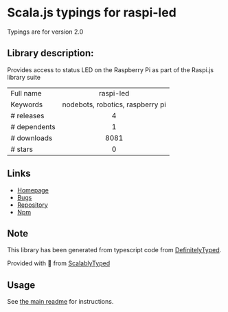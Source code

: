 
# Scala.js typings for raspi-led

Typings are for version 2.0

## Library description:
Provides access to status LED on the Raspberry Pi as part of the Raspi.js library suite

|                    |                 |
| ------------------ | :-------------: |
| Full name          | raspi-led |
| Keywords           | nodebots, robotics, raspberry pi |
| # releases         | 4 |
| # dependents       | 1 |
| # downloads        | 8081 |
| # stars            | 0 |

## Links
- [Homepage](https://github.com/nebrius/raspi-led)
- [Bugs](https://github.com/nebrius/raspi-led/issues)
- [Repository](https://github.com/nebrius/raspi-led)
- [Npm](https://www.npmjs.com/package/raspi-led)
    


## Note
This library has been generated from typescript code from [DefinitelyTyped](https://definitelytyped.org).

Provided with :purple_heart: from [ScalablyTyped](https://github.com/oyvindberg/ScalablyTyped)

## Usage
See [the main readme](../../readme.md) for instructions.


